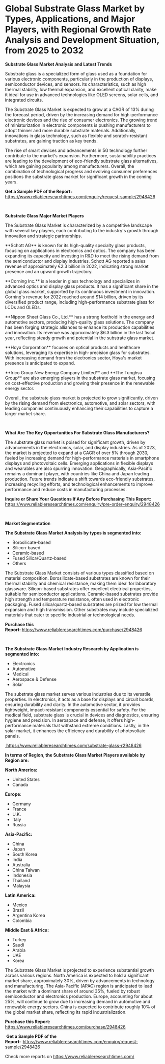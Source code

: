 <p><h1>Global Substrate Glass Market by Types, Applications, and Major Players, with Regional Growth Rate Analysis and Development Situation, from 2025 to 2032</h1></p><p><strong>Substrate Glass Market Analysis and Latest Trends</strong></p>
<p><p>Substrate glass is a specialized form of glass used as a foundation for various electronic components, particularly in the production of displays, semiconductor devices, and sensors. Its characteristics, such as high thermal stability, low thermal expansion, and excellent optical clarity, make it ideal for use in advanced technologies like OLED screens, solar cells, and integrated circuits.</p><p>The Substrate Glass Market is expected to grow at a CAGR of 13% during the forecast period, driven by the increasing demand for high-performance electronic devices and the rise of consumer electronics. The growing trend of miniaturization in electronic components is pushing manufacturers to adopt thinner and more durable substrate materials. Additionally, innovations in glass technology, such as flexible and scratch-resistant substrates, are gaining traction as key trends.</p><p>The rise of smart devices and advancements in 5G technology further contribute to the market's expansion. Furthermore, sustainability practices are leading to the development of eco-friendly substrate glass alternatives, which are gaining popularity among manufacturers. Overall, the combination of technological progress and evolving consumer preferences positions the substrate glass market for significant growth in the coming years.</p></p>
<p><strong>Get a Sample PDF of the Report:&nbsp;</strong> <a href="https://www.reliableresearchtimes.com/enquiry/request-sample/2948426?utm_campaign=2624&utm_medium=2&utm_source=Github&utm_content=ia&utm_term=12032025&utm_id=substrate-glass">https://www.reliableresearchtimes.com/enquiry/request-sample/2948426</a></p>
<p>&nbsp;</p>
<p><strong>Substrate Glass Major Market Players</strong></p>
<p><p>The Substrate Glass Market is characterized by a competitive landscape with several key players, each contributing to the industry's growth through innovation and strategic partnerships. </p><p>**Schott AG** is known for its high-quality specialty glass products, focusing on applications in electronics and optics. The company has been expanding its capacity and investing in R&D to meet the rising demand from the semiconductor and display industries. Schott AG reported a sales revenue of approximately €2.3 billion in 2022, indicating strong market presence and an upward growth trajectory.</p><p>**Corning Inc.** is a leader in glass technology and specializes in advanced optics and display glass products. It has a significant share in the global glass market, supported by its continuous investment in innovation. Corning's revenue for 2022 reached around $14 billion, driven by its diversified product range, including high-performance substrate glass for LCDs and OLEDs.</p><p>**Nippon Sheet Glass Co., Ltd.** has a strong foothold in the energy and automotive sectors, producing high-quality glass solutions. The company has been forging strategic alliances to enhance its production capabilities and innovation. Its revenue was approximately $6.3 billion in the last fiscal year, reflecting steady growth and potential in the substrate glass market.</p><p>**Hoya Corporation** focuses on optical products and healthcare solutions, leveraging its expertise in high-precision glass for substrates. With increasing demand from the electronics sector, Hoya's market presence is anticipated to expand.</p><p>**Irico Group New Energy Company Limited** and **The Tunghsu Group** are also emerging players in the substrate glass market, focusing on cost-effective production and growing their presence in the renewable energy sector.</p><p>Overall, the substrate glass market is projected to grow significantly, driven by the rising demand from electronics, automotive, and solar sectors, with leading companies continuously enhancing their capabilities to capture a larger market share.</p></p>
<p>&nbsp;</p>
<p><strong>What Are The Key Opportunities For Substrate Glass Manufacturers?</strong></p>
<p><p>The substrate glass market is poised for significant growth, driven by advancements in the electronics, solar, and display industries. As of 2023, the market is projected to expand at a CAGR of over 5% through 2030, fueled by increasing demand for high-performance materials in smartphone displays and photovoltaic cells. Emerging applications in flexible displays and wearables are also spurring innovation. Geographically, Asia-Pacific remains a dominant player, with countries like China and Japan leading production. Future trends indicate a shift towards eco-friendly substrates, increasing recycling efforts, and technological enhancements to improve performance and reduce costs in manufacturing processes.</p></p>
<p><strong>Inquire or Share Your Questions If Any Before Purchasing This Report:</strong> <a href="https://www.reliableresearchtimes.com/enquiry/pre-order-enquiry/2948426?utm_campaign=2624&utm_medium=2&utm_source=Github&utm_content=ia&utm_term=12032025&utm_id=substrate-glass">https://www.reliableresearchtimes.com/enquiry/pre-order-enquiry/2948426</a></p>
<p>&nbsp;</p>
<p><strong>Market Segmentation</strong></p>
<p><strong>The Substrate Glass Market Analysis by types is segmented into:</strong></p>
<p><ul><li>Borosilicate-based</li><li>Silicon-based</li><li>Ceramic-based</li><li>Fused Silica/Quartz-based</li><li>Others</li></ul></p>
<p><p>The Substrate Glass Market consists of various types classified based on material composition. Borosilicate-based substrates are known for their thermal stability and chemical resistance, making them ideal for laboratory glassware. Silicon-based substrates offer excellent electrical properties, suitable for semiconductor applications. Ceramic-based substrates provide high strength and temperature resistance, often used in electronic packaging. Fused silica/quartz-based substrates are prized for low thermal expansion and high transmission. Other substrates may include specialized materials that cater to specific industrial or technological needs.</p></p>
<p><strong>Purchase this Report:&nbsp;</strong><a href="https://www.reliableresearchtimes.com/purchase/2948426?utm_campaign=2624&utm_medium=2&utm_source=Github&utm_content=ia&utm_term=12032025&utm_id=substrate-glass">https://www.reliableresearchtimes.com/purchase/2948426</a></p>
<p>&nbsp;</p>
<p><strong>The Substrate Glass Market Industry Research by Application is segmented into:</strong></p>
<p><ul><li>Electronics</li><li>Automotive</li><li>Medical</li><li>Aerospace & Defense</li><li>Solar</li></ul></p>
<p><p>The substrate glass market serves various industries due to its versatile properties. In electronics, it acts as a base for displays and circuit boards, ensuring durability and clarity. In the automotive sector, it provides lightweight, impact-resistant components essential for safety. For the medical field, substrate glass is crucial in devices and diagnostics, ensuring hygiene and precision. In aerospace and defense, it offers high-performance materials that withstand extreme conditions. Lastly, in the solar market, it enhances the efficiency and durability of photovoltaic panels.</p></p>
<p><a href="https://www.reliableresearchtimes.com/substrate-glass-r2948426?utm_campaign=2624&utm_medium=2&utm_source=Github&utm_content=ia&utm_term=12032025&utm_id=substrate-glass">&nbsp;https://www.reliableresearchtimes.com/substrate-glass-r2948426</a></p>
<p><strong>In terms of Region, the Substrate Glass Market Players available by Region are:</strong></p>
<p>
    <p> <strong> North America: </strong>
        <ul>
            <li>United States</li>
            <li>Canada</li>
        </ul>
        </p> 
    <p> <strong> Europe: </strong>
        <ul>
            <li>Germany</li>
            <li>France</li>
            <li>U.K.</li>
            <li>Italy</li>
            <li>Russia</li>
        </ul>
        </p> 
    <p> <strong> Asia-Pacific: </strong>
        <ul>
            <li>China</li>
            <li>Japan</li>
            <li>South Korea</li>
            <li>India</li>
            <li>Australia</li>
            <li>China Taiwan</li>
            <li>Indonesia</li>
            <li>Thailand</li>
            <li>Malaysia</li>
        </ul>
        </p> 
    <p> <strong> Latin America: </strong>
        <ul>
            <li>Mexico</li>
            <li>Brazil</li>
            <li>Argentina Korea</li>
            <li>Colombia</li>
        </ul>
        </p> 
    <p> <strong> Middle East & Africa: </strong>
        <ul>
            <li>Turkey</li>
            <li>Saudi</li>
            <li>Arabia</li>
            <li>UAE</li>
            <li>Korea</li>
        </ul>
    </p>
    </p>
<p><p>The Substrate Glass Market is projected to experience substantial growth across various regions. North America is expected to hold a significant market share, approximately 30%, driven by advancements in technology and manufacturing. The Asia-Pacific (APAC) region is anticipated to lead the market with a dominant share of around 35%, fueled by robust semiconductor and electronics production. Europe, accounting for about 25%, will continue to grow due to increasing demand in automotive and renewable energy sectors. China is expected to contribute roughly 10% of the global market share, reflecting its rapid industrialization.</p></p>
<p><strong>Purchase this Report: </strong><a href="https://www.reliableresearchtimes.com/purchase/2948426?utm_campaign=2624&utm_medium=2&utm_source=Github&utm_content=ia&utm_term=12032025&utm_id=substrate-glass">https://www.reliableresearchtimes.com/purchase/2948426</a></p>
<p>&nbsp;<strong>Get a Sample PDF of the Report:&nbsp;&nbsp;</strong><a href="https://www.reliableresearchtimes.com/enquiry/request-sample/2948426?utm_campaign=2624&utm_medium=2&utm_source=Github&utm_content=ia&utm_term=12032025&utm_id=substrate-glass">https://www.reliableresearchtimes.com/enquiry/request-sample/2948426</a></p>
<p><strong></strong></p>
<p>Check more reports on <a href="https://www.reliableresearchtimes.com/?utm_campaign=2624&utm_medium=2&utm_source=Github&utm_content=ia&utm_term=12032025&utm_id=substrate-glass">https://www.reliableresearchtimes.com/</a></p>